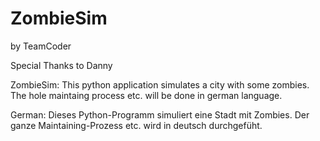 # ZombieSim

by TeamCoder

Special Thanks to Danny

ZombieSim:
This python application simulates a city with some zombies.
The hole maintaing process etc. will be done in german language.

German:
Dieses Python-Programm simuliert eine Stadt mit Zombies.
Der ganze Maintaining-Prozess etc. wird in deutsch durchgefüht.

